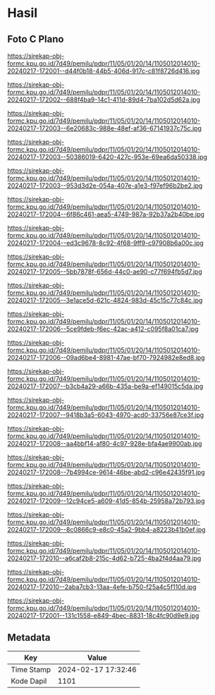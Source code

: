 # Hasil

## Foto C Plano

https://sirekap-obj-formc.kpu.go.id/7d49/pemilu/pdpr/11/05/01/20/14/1105012014010-20240217-172001--d44f0b18-44b5-406d-917c-c81f8726d416.jpg

https://sirekap-obj-formc.kpu.go.id/7d49/pemilu/pdpr/11/05/01/20/14/1105012014010-20240217-172002--688f4ba9-14c1-411d-89d4-7ba102d5d62a.jpg

https://sirekap-obj-formc.kpu.go.id/7d49/pemilu/pdpr/11/05/01/20/14/1105012014010-20240217-172003--6e20683c-988e-48ef-af36-67141937c75c.jpg

https://sirekap-obj-formc.kpu.go.id/7d49/pemilu/pdpr/11/05/01/20/14/1105012014010-20240217-172003--50386019-6420-427c-953e-69ea6da50338.jpg

https://sirekap-obj-formc.kpu.go.id/7d49/pemilu/pdpr/11/05/01/20/14/1105012014010-20240217-172003--953d3d2e-054a-407e-a1e3-f97ef96b2be2.jpg

https://sirekap-obj-formc.kpu.go.id/7d49/pemilu/pdpr/11/05/01/20/14/1105012014010-20240217-172004--6f86c461-aea5-4749-987a-92b37a2b40be.jpg

https://sirekap-obj-formc.kpu.go.id/7d49/pemilu/pdpr/11/05/01/20/14/1105012014010-20240217-172004--ed3c9678-8c92-4f68-9ff9-c97908b6a00c.jpg

https://sirekap-obj-formc.kpu.go.id/7d49/pemilu/pdpr/11/05/01/20/14/1105012014010-20240217-172005--5bb7878f-656d-44c0-ae90-c77f694fb5d7.jpg

https://sirekap-obj-formc.kpu.go.id/7d49/pemilu/pdpr/11/05/01/20/14/1105012014010-20240217-172005--3e1ace5d-621c-4824-983d-45c15c77c84c.jpg

https://sirekap-obj-formc.kpu.go.id/7d49/pemilu/pdpr/11/05/01/20/14/1105012014010-20240217-172006--5ce9fdeb-f6ec-42ac-a412-c095f8a01ca7.jpg

https://sirekap-obj-formc.kpu.go.id/7d49/pemilu/pdpr/11/05/01/20/14/1105012014010-20240217-172006--09ad6be4-8981-47ae-bf70-7924982e8ed8.jpg

https://sirekap-obj-formc.kpu.go.id/7d49/pemilu/pdpr/11/05/01/20/14/1105012014010-20240217-172007--b3cb4a29-a66b-435a-be9a-ef149015c5da.jpg

https://sirekap-obj-formc.kpu.go.id/7d49/pemilu/pdpr/11/05/01/20/14/1105012014010-20240217-172007--9418b3a5-6043-4970-acd0-33756e87ce3f.jpg

https://sirekap-obj-formc.kpu.go.id/7d49/pemilu/pdpr/11/05/01/20/14/1105012014010-20240217-172008--aa4bbf14-af80-4c97-928e-bfa4ae9900ab.jpg

https://sirekap-obj-formc.kpu.go.id/7d49/pemilu/pdpr/11/05/01/20/14/1105012014010-20240217-172008--7b4994ce-9614-46be-abd2-c96e42435f91.jpg

https://sirekap-obj-formc.kpu.go.id/7d49/pemilu/pdpr/11/05/01/20/14/1105012014010-20240217-172009--12c94ce5-a609-41d5-854b-25958a72b793.jpg

https://sirekap-obj-formc.kpu.go.id/7d49/pemilu/pdpr/11/05/01/20/14/1105012014010-20240217-172009--8c0866c9-e8c0-45a2-9bb4-a8223b41b0ef.jpg

https://sirekap-obj-formc.kpu.go.id/7d49/pemilu/pdpr/11/05/01/20/14/1105012014010-20240217-172010--a6caf2b8-215c-4d62-b725-4ba2f4d4aa79.jpg

https://sirekap-obj-formc.kpu.go.id/7d49/pemilu/pdpr/11/05/01/20/14/1105012014010-20240217-172010--2aba7cb3-13aa-4efe-b750-f25a4c5f110d.jpg

https://sirekap-obj-formc.kpu.go.id/7d49/pemilu/pdpr/11/05/01/20/14/1105012014010-20240217-172001--131c1558-e849-4bec-8831-18c4fc90d9e9.jpg


## Metadata

| Key        | Value               |
| ---------- | ------------------- |
| Time Stamp | 2024-02-17 17:32:46 |
| Kode Dapil | 1101                |



